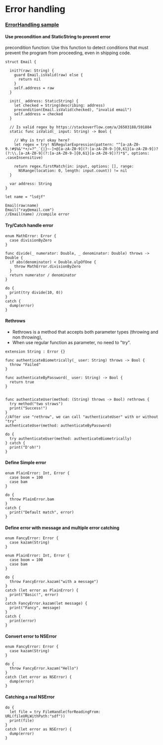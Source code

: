 # Error handling

### [ErrorHandling sample](../playground/ErrorHandling.playground)

#### Use precondition and StaticString to prevent error

  precondition function: Use this function to detect conditions that must prevent the program from proceeding, even in shipping code.

```
struct Email {

  init?(raw: String) {
    guard Email.isValid(raw) else {
      return nil
    }
    self.address = raw
  }
  
  init(_ address: StaticString) {
    let checked = String(describing: address)
    precondition(Email.isValid(checked), "invalid email")
    self.address = checked
  }
  
  // Is valid regex by https://stackoverflow.com/a/26503188/591884
  static func isValid(_ input: String) -> Bool {

    // Why is try! okay here?
    let regex = try! NSRegularExpression(pattern: "^[a-zA-Z0-9.!#$%&'*+/=?^_`{|}~-]+@[a-zA-Z0-9](?:[a-zA-Z0-9-]{0,61}[a-zA-Z0-9])?(?:\\.[a-zA-Z0-9](?:[a-zA-Z0-9-]{0,61}[a-zA-Z0-9])?)*$", options: .caseInsensitive)

    return regex.firstMatch(in: input, options: [], range:
      NSRange(location: 0, length: input.count)) != nil
  }
  
  var address: String
}

let name = "lsdjf"

Email(raw:name)
Email("ray@email.com")
//Email(name) //compile error
```

#### Try/Catch handle error

```
enum MathError: Error {
  case divisionByZero
}

func divide(_ numerator: Double, _ denominator: Double) throws -> Double {
  if abs(denominator) < Double.ulpOfOne {
    throw MathError.divisionByZero
  }
  return numerator / denominator
}

do {
  print(try divide(10, 0))
}
catch {
  dump(error)
}
```

#### Rethrows

- Rethrows is a method that accepts both parameter types (throwing and non throwing),
- When use regular function as parameter, no need to "try". 


```
extension String : Error {}

func authenticateBiometrically(_ user: String) throws -> Bool {
  throw "Failed"
}

func authenticateByPassword(_ user: String) -> Bool {
  return true
}


func authenticateUser(method: (String) throws -> Bool) rethrows {
  try method("two straws")
  print("Success!")
}
//After use "rethrow", we can call "authenticateUser" with or without "try"
authenticateUser(method: authenticateByPassword)

do {
  try authenticateUser(method: authenticateBiometrically)
} catch {
  print("D'oh!")
}

```

#### Define Simple error

```
enum PlainError: Int, Error {
  case boom = 100
  case bam
}

do {
  throw PlainError.bam
}
catch {
  print("Default match", error)
}

```

#### Define error with message and multiple error catching

```
enum FancyError: Error {
  case kazam(String)
}

enum PlainError: Int, Error {
  case boom = 100
  case bam
}

do {
  throw FancyError.kazam("with a message")
}
catch (let error as PlainError) {
  print("Basic!", error)
}
catch FancyError.kazam(let message) {
  print("Fancy", message)
}
catch {
  print(error)
}
```

#### Convert error to NSError

```
enum FancyError: Error {
  case kazam(String)
}

do {
  throw FancyError.kazam("Hello")
}
catch (let error as NSError) {
  dump(error)
}
```

#### Catching a real NSError

```
do {
  let file = try FileHandle(forReadingFrom: URL(fileURLWithPath:"sdf"))
  print(file)
}
catch (let error as NSError) {
  dump(error)
}

```